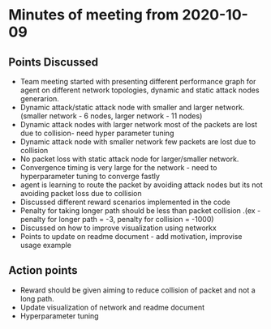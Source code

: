 # Minutes of meeting from 2020-10-09
## Points Discussed
- Team meeting started with presenting different performance graph for agent on different network topologies, dynamic and static attack nodes generarion.
- Dynamic attack/static attack node with smaller and larger network. (smaller network - 6 nodes, larger network - 11 nodes)
- Dynamic attack nodes with larger network most of the packets are lost due to collision- need hyper parameter tuning
- Dynamic attack node with smaller network few packets are lost due to collision
- No packet loss with static attack node for larger/smaller network.
- Convergence timing is very large for the network - need to hyperparameter tuning to converge fastly
- agent is learning to route the packet by avoiding attack nodes but its not avoiding packet loss due to collision
- Discussed different reward scenarios implemented in the code
- Penalty for taking longer path should be less than packet collision .(ex - penalty for longer path = -3, penalty for collision = -1000)
- Discussed on how to improve visualization using networkx
- Points to update on readme document - add motivation, improvise usage example

## Action points
- Reward should be given aiming to reduce collision of packet and not a long path.
- Update visualization of network and readme document
- Hyperparameter tuning
